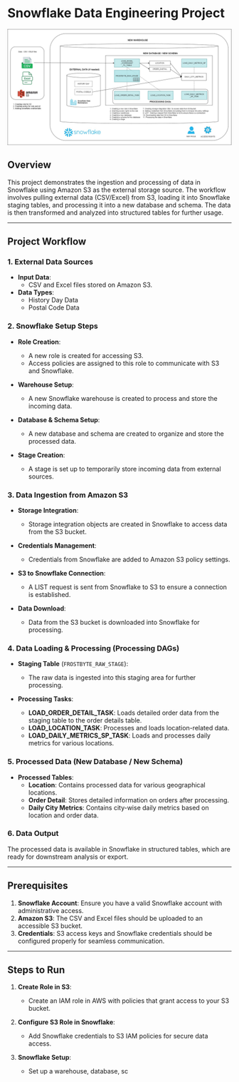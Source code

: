 # Snowflake Data Engineering Project

![How It Works](https://github.com/ArkadiiOlshevskyi/AWS_S3_to_Snowflake/blob/main/HowItWorks.jpg)

## Overview

This project demonstrates the ingestion and processing of data in Snowflake using Amazon S3 as the external storage source. The workflow involves pulling external data (CSV/Excel) from S3, loading it into Snowflake staging tables, and processing it into a new database and schema. The data is then transformed and analyzed into structured tables for further usage.

---

## Project Workflow

### 1. External Data Sources

- **Input Data**: 
  - CSV and Excel files stored on Amazon S3.
- **Data Types**:
  - History Day Data
  - Postal Code Data

### 2. Snowflake Setup Steps

- **Role Creation**:
  - A new role is created for accessing S3.
  - Access policies are assigned to this role to communicate with S3 and Snowflake.

- **Warehouse Setup**:
  - A new Snowflake warehouse is created to process and store the incoming data.
  
- **Database & Schema Setup**:
  - A new database and schema are created to organize and store the processed data.

- **Stage Creation**:
  - A stage is set up to temporarily store incoming data from external sources.

### 3. Data Ingestion from Amazon S3

- **Storage Integration**:
  - Storage integration objects are created in Snowflake to access data from the S3 bucket.
  
- **Credentials Management**:
  - Credentials from Snowflake are added to Amazon S3 policy settings.

- **S3 to Snowflake Connection**:
  - A LIST request is sent from Snowflake to S3 to ensure a connection is established.
  
- **Data Download**:
  - Data from the S3 bucket is downloaded into Snowflake for processing.

### 4. Data Loading & Processing (Processing DAGs)

- **Staging Table** (`FROSTBYTE_RAW_STAGE`):
  - The raw data is ingested into this staging area for further processing.

- **Processing Tasks**:
  - **LOAD_ORDER_DETAIL_TASK**: Loads detailed order data from the staging table to the order details table.
  - **LOAD_LOCATION_TASK**: Processes and loads location-related data.
  - **LOAD_DAILY_METRICS_SP_TASK**: Loads and processes daily metrics for various locations.

### 5. Processed Data (New Database / New Schema)

- **Processed Tables**:
  - **Location**: Contains processed data for various geographical locations.
  - **Order Detail**: Stores detailed information on orders after processing.
  - **Daily City Metrics**: Contains city-wise daily metrics based on location and order data.

### 6. Data Output

The processed data is available in Snowflake in structured tables, which are ready for downstream analysis or export.

---

## Prerequisites

1. **Snowflake Account**: Ensure you have a valid Snowflake account with administrative access.
2. **Amazon S3**: The CSV and Excel files should be uploaded to an accessible S3 bucket.
3. **Credentials**: S3 access keys and Snowflake credentials should be configured properly for seamless communication.

---

## Steps to Run

1. **Create Role in S3**:
   - Create an IAM role in AWS with policies that grant access to your S3 bucket.

2. **Configure S3 Role in Snowflake**:
   - Add Snowflake credentials to S3 IAM policies for secure data access.

3. **Snowflake Setup**:
   - Set up a warehouse, database, sc
